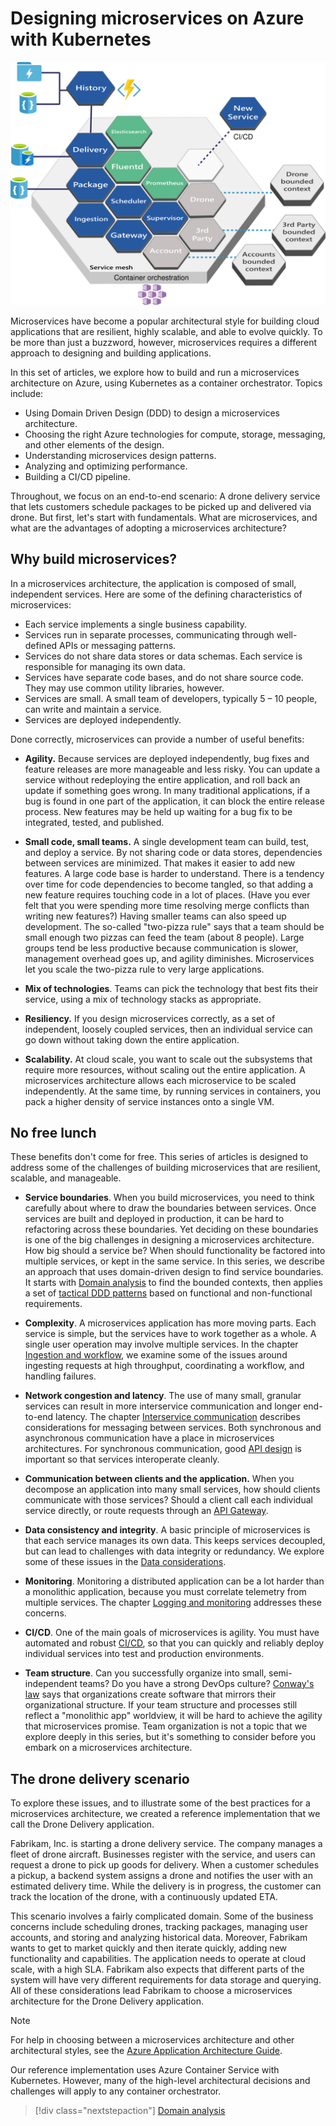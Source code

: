 # Designing microservices on Azure with Kubernetes

![](./images/drone.svg)

Microservices have become a popular architectural style for building cloud applications that are resilient, highly scalable, and able to evolve quickly. To be more than just a buzzword, however, microservices requires a different approach to designing and building applications. 

In this set of articles, we explore how to build and run a microservices architecture on Azure, using Kubernetes as a container orchestrator. Topics include:

- Using Domain Driven Design (DDD) to design a microservices architecture. 
- Choosing the right Azure technologies for compute, storage, messaging, and other elements of the design.
- Understanding microservices design patterns.
- Analyzing and optimizing performance.
- Building a CI/CD pipeline.

Throughout, we focus on an end-to-end scenario: A drone delivery service that lets customers schedule packages to be picked up and delivered via drone. But first, let's start with fundamentals. What are microservices, and what are the advantages of adopting a microservices architecture?

## Why build microservices?

In a microservices architecture, the application is composed of small, independent services. Here are some of the defining characteristics of microservices:

- Each service implements a single business capability.
- Services run in separate processes, communicating through well-defined APIs or messaging patterns.
- Services do not share data stores or data schemas. Each service is responsible for managing its own data. 
- Services have separate code bases, and do not share source code. They may use common utility libraries, however.
- Services are small. A small team of developers, typically 5 &ndash; 10 people, can write and maintain a service.
- Services are deployed independently. 

Done correctly, microservices can provide a number of useful benefits:

- **Agility.** Because services are deployed independently, bug fixes and feature releases are more manageable and less risky. You can update a service without redeploying the entire application, and roll back an update if something goes wrong. In many traditional applications, if a bug is found in one part of the application, it can block the entire release process. New features may be held up waiting for a bug fix to be integrated, tested, and published. 

- **Small code, small teams.** A single development team can build, test, and deploy a service. By not sharing code or data stores, dependencies between services are minimized. That makes it easier to add new features. A large code base is harder to understand. There is a tendency over time for code dependencies to become tangled, so that adding a new feature requires touching code in a lot of places. (Have you ever felt that you were spending more time resolving merge conflicts than writing new features?) Having smaller teams can also speed up development. The so-called "two-pizza rule" says that a team should be small enough two pizzas can feed the team (about 8 people). Large groups tend be less productive because communication is slower, management overhead goes up, and agility diminishes. Microservices let you scale the two-pizza rule to very large applications. 

- **Mix of technologies**. Teams can pick the technology that best fits their service, using a mix of technology stacks as appropriate. 

- **Resiliency.** If you design microservices correctly, as a set of independent, loosely coupled services, then an individual service can go down without taking down the entire application. 

- **Scalability.** At cloud scale, you want to scale out the subsystems that require more resources, without scaling out the entire application. A microservices architecture allows each microservice to be scaled independently. At the same time, by running services in containers, you pack a higher density of service instances onto a single VM. 

## No free lunch

These benefits don't come for free. This series of articles is designed to address some of the challenges of building microservices that are resilient, scalable, and manageable.

- **Service boundaries**. When you build microservices, you need to think carefully about where to draw the boundaries between services. Once services are built and deployed in production, it can be hard to refactoring across these boundaries. Yet deciding on these boundaries is one of the big challenges in designing a microservices architecture. How big should a service be? When should functionality be factored into multiple services, or kept in the same service. In this series, we describe an approach that uses domain-driven design to find service boundaries. It starts with [Domain analysis](./domain-analysis.md) to find the bounded contexts, then applies a set of [tactical DDD patterns](./microservice-boundaries.md) based on functional and non-functional requirements. 

- **Complexity**. A microservices application has more moving parts. Each service is simple, but the services have to work together as a whole. A single user operation may involve multiple services. In the chapter [Ingestion and workflow](./ingestion-workflow.md), we examine some of the issues around ingesting requests at high throughput, coordinating a workflow, and handling failures. 

- **Network congestion and latency**. The use of many small, granular services can result in more interservice communication and longer end-to-end latency. The chapter [Interservice communication](./interservice-communication.md) describes considerations for messaging between services. Both synchronous and asynchronous communication have a place in microservices architectures. For synchronous communication, good [API design](./api-design.md) is important so that services interoperate cleanly.
 
- **Communication between clients and the application.**  When you decompose an application into many small services, how should clients communicate with those services? Should a client call each individual service directly, or route requests through an [API Gateway](./gateway.md).

- **Data consistency and integrity**. A basic principle of microservices is that each service manages its own data. This keeps services decoupled, but can lead to challenges with data integrity or redundancy. We explore some of these issues in the [Data considerations](./data-considerations.md).

- **Monitoring**. Monitoring a distributed application can be a lot harder than a monolithic application, because you must correlate telemetry from multiple services. The chapter [Logging and monitoring](./logging-monitoring.md) addresses these concerns.

- **CI/CD**. One of the main goals of microservices is agility. You must have automated and robust [CI/CD](./ci-cd.md), so that you can quickly and reliably deploy individual services into test and production environments. 

- **Team structure**. Can you successfully organize into small, semi-independent teams? Do you have a strong DevOps culture? [Conway's law](https://en.wikipedia.org/wiki/Conway%27s_law) says that organizations create software that mirrors their organizational structure. If your team structure and processes still reflect a "monolithic app" worldview, it will be hard to achieve the agility that microservices promise. Team organization is not a topic that we explore deeply in this series, but it's something to consider before you embark on a microservices architecture.

<!-- - **Testing**. The decentralized nature of building microservices requires new approaches to testing. During development, you will test an individual service against stubs or API contracts. Then perform integration testing in a production-like test environment (test cluster). Performance tests and load tests are also critical.  -->

## The drone delivery scenario

To explore these issues, and to illustrate some of the best practices for a microservices architecture, we created a reference implementation that we call the Drone Delivery application. 

​Fabrikam, Inc. is starting a drone delivery service. The company manages a fleet of drone aircraft. Businesses register with the service, and users can request a drone to pick up goods for delivery. When a customer schedules a pickup, a backend system assigns a drone and notifies the user with an estimated delivery time. While the delivery is in progress, the customer can track the location of the drone, with a continuously updated ETA.

This scenario involves a fairly complicated domain. Some of the business concerns include scheduling drones, tracking packages, managing user accounts, and storing and analyzing historical data. Moreover, Fabrikam wants to get to market quickly and then iterate quickly, adding new functionality and capabilities. The application needs to operate at cloud scale, with a high SLA. Fabrikam also expects that different parts of the system will have very different requirements for data storage and querying. All of these considerations lead Fabrikam to choose a microservices architecture for the Drone Delivery application.

> [!NOTE]
> For help in choosing between a microservices architecture and other architectural styles, see the [Azure Application Architecture Guide](../guide/index.md).

Our reference implementation uses Azure Container Service with Kubernetes. However, many of the high-level architectural decisions and challenges will apply to any container orchestrator.

> [!div class="nextstepaction"]
> [Domain analysis](./domain-analysis.md)
